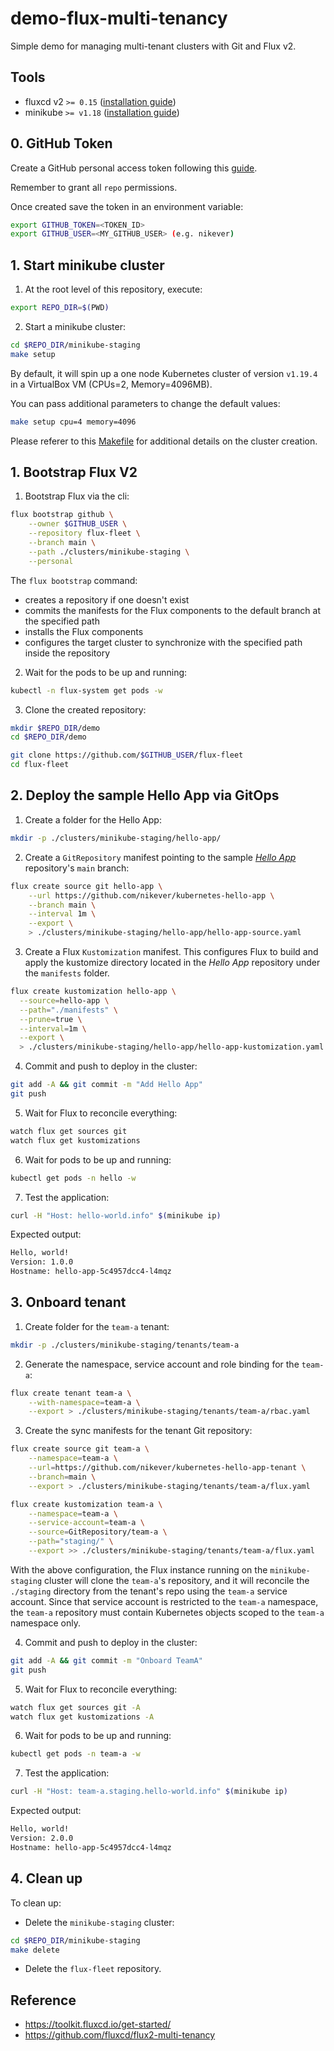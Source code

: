 # demo-flux-multi-tenancy

Simple demo for managing multi-tenant clusters with Git and Flux v2.

## Tools

- fluxcd v2 `>= 0.15` ([installation guide](https://toolkit.fluxcd.io/guides/installation/))
- minikube `>= v1.18` ([installation guide](https://minikube.sigs.k8s.io/docs/start/))

## 0. GitHub Token

Create a GitHub personal access token following this [guide](https://docs.github.com/en/github/authenticating-to-github/creating-a-personal-access-token).

Remember to grant all `repo` permissions.

Once created save the token in an environment variable:

```bash
export GITHUB_TOKEN=<TOKEN_ID>
export GITHUB_USER=<MY_GITHUB_USER> (e.g. nikever)
```

## 1. Start minikube cluster

1. At the root level of this repository, execute:

```bash
export REPO_DIR=$(PWD)
```

2. Start a minikube cluster:

```bash
cd $REPO_DIR/minikube-staging
make setup
```

By default, it will spin up a one node Kubernetes cluster of version `v1.19.4` in a VirtualBox VM (CPUs=2, Memory=4096MB).

You can pass additional parameters to change the default values:

```bash
make setup cpu=4 memory=4096
```

Please referer to this [Makefile](minikube/Makefile) for additional details on the cluster creation.

## 1. Bootstrap Flux V2

1. Bootstrap Flux via the cli:

```bash
flux bootstrap github \
    --owner $GITHUB_USER \
    --repository flux-fleet \
    --branch main \
    --path ./clusters/minikube-staging \
    --personal
```

The `flux bootstrap` command:

- creates a repository if one doesn't exist
- commits the manifests for the Flux components to the default branch at the specified path
- installs the Flux components
- configures the target cluster to synchronize with the specified path inside the repository

2. Wait for the pods to be up and running:

```bash
kubectl -n flux-system get pods -w
```

3. Clone the created repository:

```bash
mkdir $REPO_DIR/demo
cd $REPO_DIR/demo

git clone https://github.com/$GITHUB_USER/flux-fleet
cd flux-fleet
```

## 2. Deploy the sample Hello App via GitOps

1. Create a folder for the Hello App:

```bash
mkdir -p ./clusters/minikube-staging/hello-app/
```

2. Create a `GitRepository` manifest pointing to the sample [*Hello App*](https://github.com/nikever/kubernetes-hello-app) repository's `main` branch:

```bash
flux create source git hello-app \
    --url https://github.com/nikever/kubernetes-hello-app \
    --branch main \
    --interval 1m \
    --export \
    > ./clusters/minikube-staging/hello-app/hello-app-source.yaml
```

3. Create a Flux `Kustomization` manifest. This configures Flux to build and apply the kustomize directory located in the *Hello App* repository under the `manifests` folder.

```bash
flux create kustomization hello-app \
  --source=hello-app \
  --path="./manifests" \
  --prune=true \
  --interval=1m \
  --export \
  > ./clusters/minikube-staging/hello-app/hello-app-kustomization.yaml
```

4. Commit and push to deploy in the cluster:

```bash
git add -A && git commit -m "Add Hello App"
git push
```

5. Wait for Flux to reconcile everything:

```bash
watch flux get sources git
watch flux get kustomizations
```

6. Wait for pods to be up and running:

```bash
kubectl get pods -n hello -w
```

7. Test the application:

```bash
curl -H "Host: hello-world.info" $(minikube ip)
```

Expected output:

```bash
Hello, world!
Version: 1.0.0
Hostname: hello-app-5c4957dcc4-l4mqz
```

## 3. Onboard tenant

1. Create folder for the `team-a` tenant:

```bash
mkdir -p ./clusters/minikube-staging/tenants/team-a
```

2. Generate the namespace, service account and role binding for the `team-a`:

```bash
flux create tenant team-a \
    --with-namespace=team-a \
    --export > ./clusters/minikube-staging/tenants/team-a/rbac.yaml
```

3. Create the sync manifests for the tenant Git repository:

```bash
flux create source git team-a \
    --namespace=team-a \
    --url=https://github.com/nikever/kubernetes-hello-app-tenant \
    --branch=main \
    --export > ./clusters/minikube-staging/tenants/team-a/flux.yaml

flux create kustomization team-a \
    --namespace=team-a \
    --service-account=team-a \
    --source=GitRepository/team-a \
    --path="staging/" \
    --export >> ./clusters/minikube-staging/tenants/team-a/flux.yaml
```

With the above configuration, the Flux instance running on the `minikube-staging` cluster will clone the `team-a`'s repository, and it will reconcile the `./staging` directory from the tenant's repo using the `team-a` service account. Since that service account is restricted to the `team-a` namespace, the `team-a` repository must contain Kubernetes objects scoped to the `team-a` namespace only.

4. Commit and push to deploy in the cluster:

```bash
git add -A && git commit -m "Onboard TeamA"
git push
```

5. Wait for Flux to reconcile everything:

```bash
watch flux get sources git -A
watch flux get kustomizations -A
```

6. Wait for pods to be up and running:

```bash
kubectl get pods -n team-a -w
```

7. Test the application:

```bash
curl -H "Host: team-a.staging.hello-world.info" $(minikube ip)
```

Expected output:

```bash
Hello, world!
Version: 2.0.0
Hostname: hello-app-5c4957dcc4-l4mqz
```

## 4. Clean up

To clean up:

- Delete the `minikube-staging` cluster:

```bash
cd $REPO_DIR/minikube-staging
make delete
```

- Delete the `flux-fleet` repository.

## Reference

- <https://toolkit.fluxcd.io/get-started/>
- <https://github.com/fluxcd/flux2-multi-tenancy>
